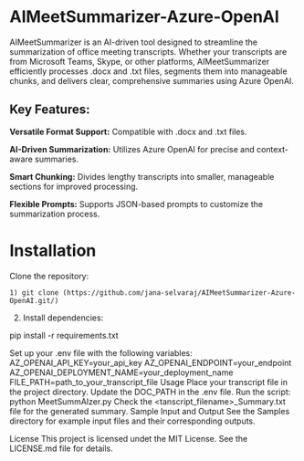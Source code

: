# AIMeetSummarizer-Azure-OpenAI

AIMeetSummarizer is an AI-driven tool designed to streamline the summarization of office meeting transcripts. Whether your transcripts are from Microsoft Teams, Skype, or other platforms, AIMeetSummarizer efficiently processes .docx and .txt files, segments them into manageable chunks, and delivers clear, comprehensive summaries using Azure OpenAI.

## Key Features:

**Versatile Format Support:** Compatible with .docx and .txt files.<br>

**AI-Driven Summarization:** Utilizes Azure OpenAI for precise and context-aware summaries. <br>

**Smart Chunking:** Divides lengthy transcripts into smaller, manageable sections for improved processing. <br>

**Flexible Prompts:** Supports JSON-based prompts to customize the summarization process. <br>

# Installation

Clone the repository:
```
1) git clone (https://github.com/jana-selvaraj/AIMeetSummarizer-Azure-OpenAI.git/)
```

2) Install dependencies:
   
pip install -r requirements.txt

Set up your .env file with the following variables:
AZ_OPENAI_API_KEY=your_api_key
AZ_OPENAI_ENDPOINT=your_endpoint
AZ_OPENAI_DEPLOYMENT_NAME=your_deployment_name
FILE_PATH=path_to_your_transcript_file
Usage
Place your transcript file in the project directory.
Update the DOC_PATH in the .env file.
Run the script:
python MeetSummAIzer.py
Check the <tanscript_filename>_Summary.txt file for the generated summary.
Sample Input and Output
See the Samples directory for example input files and their corresponding outputs.

License
This project is licensed undet the MIT License. See the LICENSE.md file for details.














